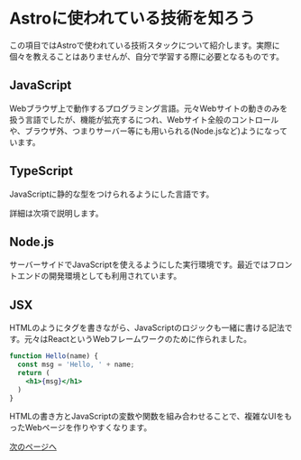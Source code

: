 # Astroに使われている技術を知ろう

この項目ではAstroで使われている技術スタックについて紹介します。実際に個々を教えることはありませんが、自分で学習する際に必要となるものです。

## JavaScript

Webブラウザ上で動作するプログラミング言語。元々Webサイトの動きのみを扱う言語でしたが、機能が拡充するにつれ、Webサイト全般のコントロールや、ブラウザ外、つまりサーバー等にも用いられる(Node.jsなど)ようになっています。

## TypeScript

JavaScriptに静的な型をつけられるようにした言語です。

詳細は次項で説明します。

## Node.js

サーバーサイドでJavaScriptを使えるようにした実行環境です。最近ではフロントエンドの開発環境としても利用されています。

## JSX

HTMLのようにタグを書きながら、JavaScriptのロジックも一緒に書ける記法です。元々はReactというWebフレームワークのために作られました。

```jsx
function Hello(name) {
  const msg = 'Hello, ' + name;
  return (
    <h1>{msg}</h1>
  )
}
```

HTMLの書き方とJavaScriptの変数や関数を組み合わせることで、複雑なUIをもったWebページを作りやすくなります。

[次のページへ](/docs/ch0/4_javascript.md)